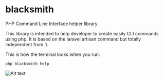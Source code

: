 # blacksmith
PHP Command Line Interface helper library

This library is intended to help developer to create easily CLI commands using php.
It is based on the laravel artisan command but totally independent from it.

This is how the terminal looks when you run:

```{r, engine='bash', count_lines}
php blacksmith help
```

![Alt text](/resources/sc_blacksmith_help?raw=true "Blacksmith Help")
